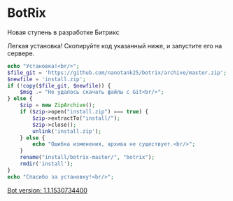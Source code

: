 # BotRix
Новая ступень в разработке Битрикс

Легкая установка!
Скопируйте код указанный ниже, и запустите его на сервере.
```php
echo "Установка!<br/>";
$file_git = 'https://github.com/nanotank25/botrix/archive/master.zip';
$newfile = 'install.zip';
if (!copy($file_git, $newfile)) {
    $msg .= "Не удалось скачать файлы с Git<br/>";
} else {
    $zip = new ZipArchive();
    if ($zip->open("install.zip") === true) {
        $zip->extractTo("install/");
        $zip->close();
        unlink('install.zip');
    } else {
        echo "Ошибка изменения, архива не существует.<br/>";
    }
    rename("install/botrix-master/", "botrix");
    rmdir('install');
}
echo "Спасибо за установку!<br/>";
```

[Bot version: 1.1.1530734400](#version)